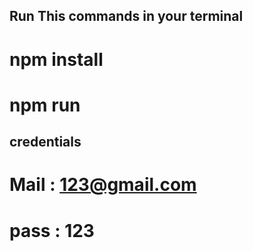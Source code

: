 ## Run This commands in your terminal
# npm install
# npm run

## credentials
# Mail : 123@gmail.com
# pass : 123
